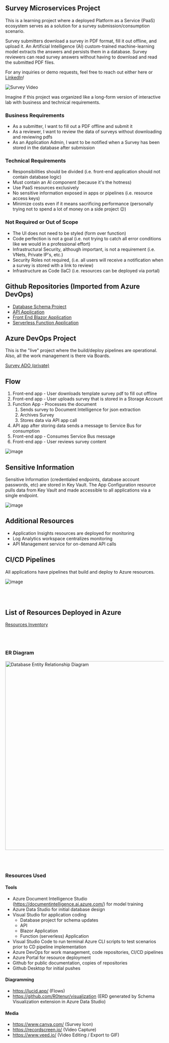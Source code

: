 ## Survey Microservices Project
This is a learning project where a deployed Platform as a Service (PaaS) ecosystem serves as a solution for a survey submission/consumption scenario.  

Survey submitters download a survey in PDF format, fill it out offline, and upload it. An Artificial Intelligence (AI) custom-trained machine-learning model extracts the answers and persists them in a database. Survey reviewers can read survey answers without having to download and read the submitted PDF files.

For any inquiries or demo requests, feel free to reach out either here or [LinkedIn](https://www.linkedin.com/in/cjd78/)!


![Survey Video](https://github.com/Survey-2024/.github/assets/13341430/3b8fd52f-78a3-4b75-a165-eabf0e2e43a6)


Imagine if this project was organized like a long-form version of interactive lab with business and technical requirements.

### Business Requirements
- As a submitter, I want to fill out a PDF offline and submit it
- As a reviewer, I want to review the data of surveys without downloading and reviewing pdfs
- As an Application Admin, I want to be notified when a Survey has been stored in the database after submission

### Technical Requirements
- Responsibilities should be divided (i.e. front-end application should not contain database logic)
- Must contain an AI component (because it's the hotness)
- Use PaaS resources exclusively
- No sensitive information exposed in apps or pipelines (i.e. resource access keys)
- Minimize costs even if it means sacrificing performance (personally trying not to spend a lot of money on a side project 😉)

### Not Required or Out of Scope
- The UI does not need to be styled (form over function)
- Code perfection is not a goal (i.e. not trying to catch all error conditions like we would in a professional effort)
- Infrastructural Security, although important, is not a requirement (i.e. VNets, Private IP's, etc.)
- Security Roles not required, (i.e. all users will receive a notification when a survey is stored with a link to review)
- Infrastructure as Code (IaC) (i.e. resources can be deployed via portal)

## Github Repositories (Imported from Azure DevOps)
- [Database Schema Project](https://github.com/Survey-2024/SurveyDB)
- [API Application](https://github.com/Survey-2024/SurveyApi)
- [Front End Blazor Application](https://github.com/Survey-2024/SurveyFrontEnd)
- [Serverless Function Application](https://github.com/Survey-2024/DocParser)

## Azure DevOps Project
This is the "live" project where the build/deploy pipelines are operational. Also, all the work management is there via Boards.

[Survey ADO (private)](https://dev.azure.com/cjdaley/Survey/) 

## Flow
1. Front-end app - User downloads template survey pdf to fill out offline
2. Front-end app - User uploads survey that is stored in a Storage Account
3. Function App - Processes the document
   1. Sends survey to Document Intelligence for json extraction
   2. Archives Survey
   3. Stores data via API app call
 4. API app after storing data sends a message to Service Bus for consumption
 5. Front-end app - Consumes Service Bus message
 6. Front-end app - User reviews survey content

![image](https://github.com/Survey-2024/.github/assets/13341430/b3ab7dac-b419-48b3-8a96-2db35df94565)

## Sensitive Information
Sensitive Information (credentialed endpoints, database account passwords, etc) are stored in Key Vault. The App Configuration resource pulls data from Key Vault and made accessible to all applications via a single endpoint.

![image](https://github.com/Survey-2024/.github/assets/13341430/7b24e5a1-e585-4ca7-9910-a90fe95aa896)

## Additional Resources
- Application Insights resources are deployed for monitoring
- Log Analytics workspace centralizes monitoring
- API Management service for on-demand API calls

## CI/CD Pipelines
All applications have pipelines that build and deploy to Azure resources.

![image](https://github.com/Survey-2024/.github/assets/13341430/9eec969e-6829-4738-beec-b16a1cc2a5ef)

<br/><br/>

## List of Resources Deployed in Azure

[Resources Inventory](https://github.com/Survey-2024/.github/blob/bcb4309fbc2b98641f54a27c54d27531cae353fc/profile/Deployed%20Resources.md)

<br/><br/>

### ER Diagram
<img width="600px" alt="Database Entity Relationship Diagram" src="https://github.com/Survey-2024/.github/assets/13341430/6b4f1bd5-e47f-4939-8594-fc324bd7d302" />

<br/><br/>

### Resources Used
#### Tools
- Azure Document Intelligence Studio (https://documentintelligence.ai.azure.com/) for model training
- Azure Data Studio for initial database design
- Visual Studio for application coding
    - Database project for schema updates
    - API
    - Blazor Application
    - Function (serverless) Application
 - Visual Studio Code to run terminal Azure CLI scripts to test scenarios prior to CD pipeline implementation
 - Azure DevOps for work management, code repositories, CI/CD pipelines
 - Azure Portal for resource deployment
 - Github for public documentation, copies of repositories
 - Github Desktop for initial pushes
#### Diagramming
- https://lucid.app/ (Flows)
- https://github.com/R0tenur/visualization (ERD generated by Schema Visualization extension in Azure Data Studio)
#### Media
- https://www.canva.com/ (Survey Icon)
- https://recordscreen.io/ (Video Capture)
- https://www.veed.io/ (Video Editing / Export to GIF)

<!--

**Here are some ideas to get you started:**

🙋‍♀️ A short introduction - what is your organization all about?
🌈 Contribution guidelines - how can the community get involved?
👩‍💻 Useful resources - where can the community find your docs? Is there anything else the community should know?
🍿 Fun facts - what does your team eat for breakfast?
🧙 Remember, you can do mighty things with the power of [Markdown](https://docs.github.com/github/writing-on-github/getting-started-with-writing-and-formatting-on-github/basic-writing-and-formatting-syntax)
-->
